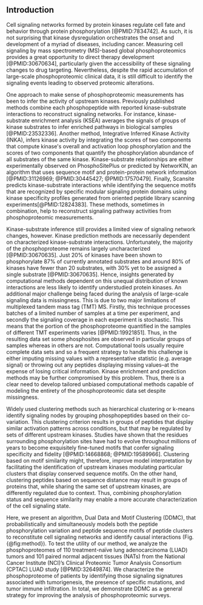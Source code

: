 ## Introduction

<!-- Kinase signaling / phophoproteomics in general -->

Cell signaling networks formed by protein kinases regulate cell fate and behavior through protein phosphorylation [@PMID:7834742]. As such, it is not surprising that kinase dysregulation orchestrates the onset and development of a myriad of diseases, including cancer. Measuring cell signaling by mass spectrometry (MS)-based global phosphoproteomics provides a great opportunity to direct therapy development [@PMID:30670634], particularly given the accessibility of these signaling changes to drug targeting. Nevertheless, despite the rapid accumulation of large-scale phosphoproteomic clinical data, it is still difficult to identify the signaling events leading to observed proteomic alterations.

<!-- Current methods to analyze phosphoproteomics -->

One approach to make sense of phosphoproteomic measurements has been to infer the activity of upstream kinases. Previously published methods combine each phosphopeptide with reported kinase-substrate interactions to reconstruct signaling networks. For instance, kinase-substrate enrichment analysis (KSEA) averages the signals of groups of kinase substrates to infer enriched pathways in biological samples [@PMID:23532336]. Another method, Integrative Inferred Kinase Activity (INKA), infers kinase activity by integrating the scores of two components that compute kinase's overall and activation loop phosphorylation and the scores of two components that quantify the phosphorylation abundance of all substrates of the same kinase. Kinase-substrate relationships are either experimentally observed on PhosphoSitePlus or predicted by NetworKIN, an algorithm that uses sequence motif and protein-protein network information [@PMID:31126969; @PMID:30445427; @PMID:17570479]. Finally, Scansite predicts kinase-substrate interactions while identifying the sequence motifs that are recognized by specific modular signaling protein domains using kinase specificity profiles generated from oriented peptide library scanning experiments[@PMID:12824383]. These methods, sometimes in combination, help to reconstruct signaling pathway activities from phosphoproteomic measurements.

<!-- Limitations of these methods; (1) Kinase prediction bias (2) Data missingness -->

Kinase-substrate inference still provides a limited view of signaling network changes, however. Kinase prediction methods are necessarily dependent on characterized kinase-substrate interactions. Unfortunately, the majority of the phosphoproteome remains largely uncharacterized [@PMID:30670635]. Just 20% of kinases have been shown to phosphorylate 87% of currently annotated substrates and around 80% of kinases have fewer than 20 substrates, with 30% yet to be assigned a single substrate [@PMID:30670635]. Hence, insights generated by computational methods dependent on this unequal distribution of known interactions are less likely to identify understudied protein kinases. An additional major challenge being faced during the analysis of large-scale signaling data is missingness. This is due to two major limitations of multiplexed tandem mass tag (TMT) MS. Firstly, this technique processes batches of a limited number of samples at a time per experiment, and secondly the signaling coverage in each experiment is stochastic. This means that the portion of the phosphoproteome quantified in the samples of different TMT experiments varies [@PMID:19921851]. Thus, in the resulting data set some phosphosites are observed in particular groups of samples whereas in others are not. Computational tools usually require complete data sets and so a frequent strategy to handle this challenge is either imputing missing values with a representative statistic (e.g. average signal) or throwing out any peptides displaying missing values–at the expense of losing critical information. Kinase enrichment and prediction methods may be further compromised by this problem. Thus, there is a clear need to develop tailored unbiased computational methods capable of modeling the entirety of the phosphoproteomic data set despite missingness. 

<!-- Introucing motifs -->

Widely used clustering methods such as hierarchical clustering or k-means identify signaling nodes by grouping phosphopeptides based on their co-variation. This clustering criterion results in groups of peptides that display similar activation patterns across conditions, but that may be regulated by sets of different upstream kinases. Studies have shown that the residues surrounding phosphorylation sites have had to evolve throughout millions of years to become exquisitely fine-tuned motifs that confer signaling specificity and fidelity [@PMID:14668868; @PMID:19589966]. Clustering based on motif similarity might, therefore, improve model interpretation by facilitating the identification of upstream kinases modulating particular clusters that display conserved sequence motifs. On the other hand, clustering peptides based on sequence distance may result in groups of proteins that, while sharing the same set of upstream kinases, are differently regulated due to context. Thus, combining phosphorylation status and sequence similarity may enable a more accurate characterization of the cell signaling state.

<!-- Introduction to paper -->

Here, we present an algorithm, Dual Data and Motif Clustering (DDMC), that probabilistically and simultaneously models both the peptide phosphorylation variation and peptide sequence motifs of peptide clusters to reconstitute cell signaling networks and identify causal interactions (Fig. {@fig:method}). To test the utility of our method, we analyze the phosphoproteomes of 110 treatment-naïve lung adenocarcinoma (LUAD) tumors and 101 paired normal adjacent tissues (NATs) from the National Cancer Institute (NCI)’s Clinical Proteomic Tumor Analysis Consortium (CPTAC) LUAD study [@PMID:32649874]. We characterize the phosphoproteome of patients by identifying those signaling signatures associated with tumorigenesis, the presence of specific mutations, and tumor immune infiltration. In total, we demonstrate DDMC as a general strategy for improving the analysis of phosphoproteomic surveys.